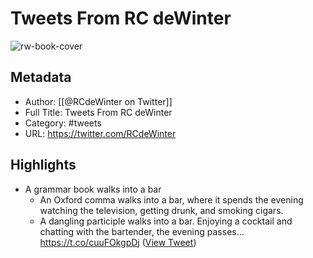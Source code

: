 # Tweets From RC deWinter

![rw-book-cover](https://pbs.twimg.com/profile_images/1653563480757227522/Q8Akj8pt.jpg)

## Metadata
- Author: [[@RCdeWinter on Twitter]]
- Full Title: Tweets From RC deWinter
- Category: #tweets
- URL: https://twitter.com/RCdeWinter

## Highlights
- A grammar book walks into a bar
  * An Oxford comma walks into a bar, where it spends the evening watching the television, getting drunk, and smoking cigars.
  * A dangling participle walks into a bar. Enjoying a cocktail and chatting with the bartender, the evening passes… https://t.co/cuuFOkgpDj ([View Tweet](https://twitter.com/RCdeWinter/status/1671764154800041984))
